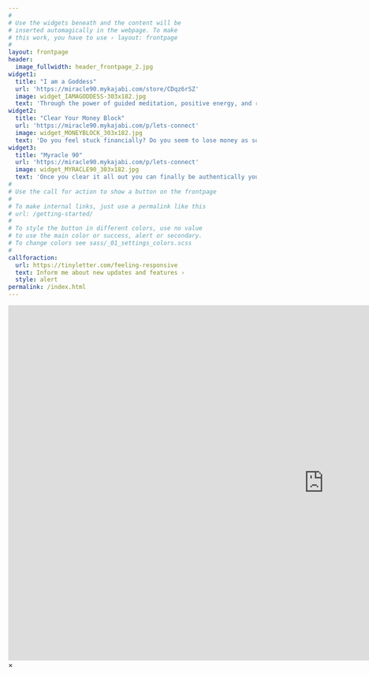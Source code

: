 ```yaml
---
#
# Use the widgets beneath and the content will be
# inserted automagically in the webpage. To make
# this work, you have to use › layout: frontpage
#
layout: frontpage
header:
  image_fullwidth: header_frontpage_2.jpg
widget1:
  title: "I am a Goddess"
  url: 'https://miracle90.mykajabi.com/store/CDqz6rSZ'
  image: widget_IAMAGODDESS-303x182.jpg
  text: 'Through the power of guided meditation, positive energy, and radical self-love and self-care, I Am A Goddess will help you to regain your unshakable confidence while you break through to expand your joy, health, and abundance!'
widget2:
  title: "Clear Your Money Block"
  url: 'https://miracle90.mykajabi.com/p/lets-connect'
  image: widget_MONEYBLOCK_303x182.jpg
  text: 'Do you feel stuck financially? Do you seem to lose money as soon as you receive it... Or have you hit a glass ceiling to your financial growth?'
widget3:
  title: "Myracle 90"
  url: 'https://miracle90.mykajabi.com/p/lets-connect'
  image: widget_MYRACLE90_303x182.jpg
  text: 'Once you clear it all out you can finally be authentically you, creating the life of your dreams – with energy, peace, and clarity.'
#
# Use the call for action to show a button on the frontpage
#
# To make internal links, just use a permalink like this
# url: /getting-started/
#
# To style the button in different colors, use no value
# to use the main color or success, alert or secondary.
# To change colors see sass/_01_settings_colors.scss
#
callforaction:
  url: https://tinyletter.com/feeling-responsive
  text: Inform me about new updates and features ›
  style: alert
permalink: /index.html
---
```

<div id="videoModal" class="reveal-modal large" data-reveal="">
  <div class="flex-video widescreen vimeo" style="display: block;">
    <iframe width="1280" height="720" src="https://www.youtube.com/embed/3b5zCFSmVvU" frameborder="0" allowfullscreen></iframe>
  </div>
  <a class="close-reveal-modal">&#215;</a>
</div>
